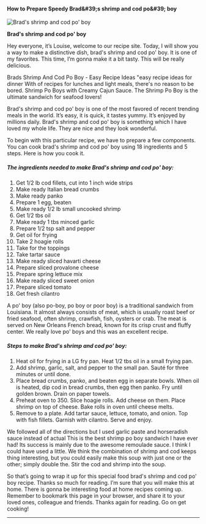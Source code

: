             

#### How to Prepare Speedy Brad&amp;#39;s shrimp and cod po&amp;#39; boy

![Brad's shrimp and cod po' boy](https://img-global.cpcdn.com/recipes/715af8ec42269446/751x532cq70/brads-shrimp-and-cod-po-boy-recipe-main-photo.jpg)

**Brad's shrimp and cod po' boy**

Hey everyone, it’s Louise, welcome to our recipe site. Today, I will show you a way to make a distinctive dish, brad's shrimp and cod po' boy. It is one of my favorites. This time, I’m gonna make it a bit tasty. This will be really delicious.

Brads Shrimp And Cod Po Boy - Easy Recipe Ideas "easy recipe ideas for dinner With of recipes for lunches and light meals, there's no reason to be bored. Shrimp Po Boys with Creamy Cajun Sauce. The Shrimp Po Boy is the ultimate sandwich for seafood lovers!

Brad's shrimp and cod po' boy is one of the most favored of recent trending meals in the world. It’s easy, it is quick, it tastes yummy. It’s enjoyed by millions daily. Brad's shrimp and cod po' boy is something which I have loved my whole life. They are nice and they look wonderful.

To begin with this particular recipe, we have to prepare a few components. You can cook brad's shrimp and cod po' boy using 18 ingredients and 5 steps. Here is how you cook it.

##### The ingredients needed to make Brad's shrimp and cod po' boy:

1.  Get 1/2 lb cod fillets, cut into 1 inch wide strips
2.  Make ready Italian bread crumbs
3.  Make ready panko
4.  Prepare 1 egg, beaten
5.  Make ready 1/2 lb small uncooked shrimp
6.  Get 1/2 tbs oil
7.  Make ready 1 tbs minced garlic
8.  Prepare 1/2 tsp salt and pepper
9.  Get oil for frying
10.  Take 2 hoagie rolls
11.  Take for the toppings
12.  Take tartar sauce
13.  Make ready sliced havarti cheese
14.  Prepare sliced provalone cheese
15.  Prepare spring lettuce mix
16.  Make ready sliced sweet onion
17.  Prepare sliced tomato
18.  Get fresh cilantro

A po' boy (also po-boy, po boy or poor boy) is a traditional sandwich from Louisiana. It almost always consists of meat, which is usually roast beef or fried seafood, often shrimp, crawfish, fish, oysters or crab. The meat is served on New Orleans French bread, known for its crisp crust and fluffy center. We really love po' boys and this was an excellent recipe.

##### Steps to make Brad's shrimp and cod po' boy:

1.  Heat oil for frying in a LG fry pan. Heat 1/2 tbs oil in a small frying pan.
2.  Add shrimp, garlic, salt, and pepper to the small pan. Sauté for three minutes or until done.
3.  Place bread crumbs, panko, and beaten egg in separate bowls. When oil is heated, dip cod in bread crumbs, then egg then panko. Fry until golden brown. Drain on paper towels.
4.  Preheat oven to 350. Slice hoagie rolls. Add cheese on them. Place shrimp on top of cheese. Bake rolls in oven until cheese melts.
5.  Remove to a plate. Add tartar sauce, lettuce, tomato, and onion. Top with fish fillets. Garnish with cilantro. Serve and enjoy.

We followed all of the directions but I used garlic paste and horseradish sauce instead of actual This is the best shrimp po boy sandwich I have ever had! Its success is mainly due to the awesome remoulade sauce. I think I could have used a little. We think the combination of shrimp and cod keeps thing interesting, but you could easily make this soup with just one or the other; simply double the. Stir the cod and shrimp into the soup.

So that’s going to wrap it up for this special food brad's shrimp and cod po' boy recipe. Thanks so much for reading. I’m sure that you will make this at home. There is gonna be interesting food at home recipes coming up. Remember to bookmark this page in your browser, and share it to your loved ones, colleague and friends. Thanks again for reading. Go on get cooking!

* * *